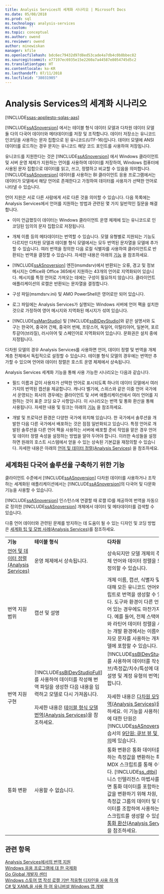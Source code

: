 ```yaml
---
title: Analysis Services의 세계화 시나리오 | Microsoft Docs
ms.date: 05/08/2018
ms.prod: sql
ms.technology: analysis-services
ms.custom: ''
ms.topic: conceptual
ms.author: owend
ms.reviewer: owend
author: minewiskan
manager: kfile
ms.openlocfilehash: bdc6ec79432d97d8ed53cade4a7db4c0b8bbec82
ms.sourcegitcommit: e77197ec6935e15e2260a7a44587e8054745d5c2
ms.translationtype: HT
ms.contentlocale: ko-KR
ms.lasthandoff: 07/11/2018
ms.locfileid: "38031905"
---
```

# <a name="globalization-scenarios-for-analysis-services"></a>Analysis Services의 세계화 시나리오
[!INCLUDE[ssas-appliesto-sqlas-aas](../includes/ssas-appliesto-sqlas-aas.md)]

  [!INCLUDE[ssASnoversion](../includes/ssasnoversion-md.md)] 에서는 테이블 형식 데이터 모델과 다차원 데이터 모델 둘 다의 다국어 데이터와 메타데이터를 저장 및 조작합니다. 데이터 저장소는 유니코드 인코딩을 사용하는 문자 집합으로 된 유니코드(UTF-16)입니다. 데이터 모델에 ANSI 데이터를 로드하는 경우 문자는 유니코드 해당 코드 포인트를 사용하여 저장됩니다.  
  
 유니코드를 지원한다는 것은 [!INCLUDE[ssASnoversion](../includes/ssasnoversion-md.md)] 에서 Windows 클라이언트 및 서버 운영 체제가 지원하는 언어를 사용하여 데이터를 저장하여, Windows 컴퓨터에 사용된 문자 집합으로 데이터를 읽고, 쓰고, 정렬하고 비교할 수 있음을 의미합니다. [!INCLUDE[ssASnoversion](../includes/ssasnoversion-md.md)] 데이터를 사용하는 BI 클라이언트 응용 프로그램에서는 데이터가 모델에서 해당 언어로 존재한다고 가정하여 데이터를 사용자가 선택한 언어로 나타낼 수 있습니다.  
  
 언어 지원은 서로 다른 사람에게 서로 다른 것을 의미할 수 있습니다. 다음 목록에는 Analysis Services에서 언어를 지원하는 방법과 관련된 몇 가지 일반적인 질문을 해결합니다.  
  
-   이미 언급했듯이 데이터는 Windows 클라이언트 운영 체제에 있는 유니코드로 인코딩된 임의의 문자 집합으로 저장됩니다.  
  
-   개체 이름 등의 메타데이터는 번역할 수 있습니다. 모델 유형별로 지원되는 기능도 다르지만 다차원 모델과 테이블 형식 모델에서는 모두 번역된 문자열을 모델에 추가할 수 있습니다. 여러 번역을 정의한 다음 로컬 식별자를 사용하여 클라이언트로 반환되는 번역을 결정할 수 있습니다. 자세한 내용은 아래의 [기능](#bkmk_features) 을 참조하세요.  
  
-   [!INCLUDE[ssASnoversion](../includes/ssasnoversion-md.md)] 엔진(msmdsrv)에서 반환되는 오류, 경고 및 정보 메시지는 Office와 Office 365에서 지원하는 43개의 언어로 지역화되어 있습니다. 메시지를 특정 언어로 가져오는 데에는 구성이 필요하지 않습니다. 클라이언트 애플리케이션의 로캘은 반환되는 문자열을 결정합니다.  
  
-   구성 파일(msmdsrv.ini) 및 AMO PowerShell은 영어로만 되어 있습니다.  
  
-   로그 파일에는 Analysis Services가 실행되는 Windows 서버에 언어 팩을 설치한 것으로 가정하여 영어 메시지와 지역화된 메시지가 섞여 있습니다.  
  
-   [!INCLUDE[ssManStudio](../includes/ssmanstudio-md.md)] 및 [!INCLUDE[ssBIDevStudio](../includes/ssbidevstudio-md.md)]와 같은 설명서와 도구는 한국어, 중국어 간체, 중국어 번체, 프랑스어, 독일어, 이탈리아어, 일본어, 포르투갈어(브라질), 러시아어 및 스페인어로 지역화되어 있습니다. 문화권은 설치 중에 지정됩니다.  
  
 다차원 모델의 경우 Analysis Services를 사용하면 언어, 데이터 정렬 및 번역을 개체 계층 전체에서 독립적으로 설정할 수 있습니다.  테이블 형식 모델의 경우에는 번역만 추가할 수 있으며 언어와 데이터 정렬은 호스트 운영 체제에서 상속됩니다.  
  
 Analysis Services 세계화 기능을 통해 사용 가능한 시나리오는 다음과 같습니다.  
  
-   필드 이름과 값이 사용자가 선택한 언어로 표시되도록 하나의 데이터 모델에서 여러 가지의 번역된 캡션을 제공합니다. 캐나다 벨기에, 스위스와 같은 이중 언어 국가에서 운영되는 회사의 경우에는 클라이언트 및 서버 애플리케이션에서 여러 언어를 지원하는 것이 표준 코딩 요구 사항입니다. 이 시나리오는 번역 및 통화 환산을 통해 사용됩니다. 자세한 내용 및 링크는 아래의 [기능](#bkmk_features) 을 참조하세요.  
  
-   개발 및 프로덕션 환경은 다양한 국가에 위치해 있습니다. 한 국가에서 솔루션을 개발한 다음 다른 국가에서 배포하는 것은 점점 일반화되고 있습니다. 특정 언어로 개발된 솔루션을 다른 언어 팩을 사용하는 서버에 배포할 준비 작업을 맡은 경우 언어 및 데이터 정렬 속성을 설정하는 방법을 알아 두어야 합니다. 이러한 속성들을 설정하면 원래의 호스트 시스템에서 얻을 수 있는 상속된 기본값을 재정의할 수 있습니다. 자세한 내용은 아래의 [언어 및 데이터 정렬&#40;Analysis Services&#41;](../analysis-services/languages-and-collations-analysis-services.md) 을 참조하세요.  
  
##  <a name="bkmk_features"></a> 세계화된 다국어 솔루션을 구축하기 위한 기능  
 클라이언트 수준에서 [!INCLUDE[ssASnoversion](../includes/ssasnoversion-md.md)] 다차원 데이터를 사용하거나 조작하는 세계화된 애플리케이션에서는 [!INCLUDE[ssASnoversion](../includes/ssasnoversion-md.md)]의 다국어 및 다문화 기능을 사용할 수 있습니다.  
  
 [!INCLUDE[ssASnoversion](../includes/ssasnoversion-md.md)] 인스턴스에 연결할 때 로캘 ID를 제공하여 번역을 자동으로 정의한 [!INCLUDE[ssASnoversion](../includes/ssasnoversion-md.md)] 개체에서 데이터 및 메타데이터를 검색할 수 있습니다.  
  
 다중 언어 데이터와 관련된 문제를 방지하는 데 도움이 될 수 있는 디자인 및 코딩 방법은 [세계화 팁 및 모범 사례&#40;Analysis Services&#41;](../analysis-services/globalization-tips-and-best-practices-analysis-services.md)를 참조하세요.  
  
||||  
|-|-|-|  
|**기능**|**테이블 형식**|**다차원**|  
|[언어 및 데이터 정렬&#40;Analysis Services&#41;](../analysis-services/languages-and-collations-analysis-services.md)|운영 체제에서 상속됩니다.|상속되지만 모델 개체의 주요 개체 언어와 데이터 정렬을 모두 재정의할 수 있습니다.|  
|번역 지원 범위|캡션 및 설명|개체 이름, 캡션, 식별자 및 설명에 대해 모든 유니코드 언어와 스크립트로 번역을 생성할 수 있습니다. 도구와 환경이 다른 언어로 되어 있는 경우에도 마찬가지입니다. 예를 들어, 전체 스택에서 영어와 라틴어 데이터 정렬을 사용하는 개발 환경에서는 이름에 키릴자모 문자를 사용하는 개체를 모델에 포함할 수 있습니다.|  
|번역 지원 구현|[!INCLUDE[ssBIDevStudioFull](../includes/ssbidevstudiofull-md.md)] 를 사용하여 데이터를 작성해 번역 파일을 생성한 다음 내용을 입력하고 모델로 다시 가져옵니다.<br /><br /> 자세한 내용은 [테이블 형식 모델 번역&#40;Analysis Services&#41;](../analysis-services/tabular-models/translations-in-tabular-models-analysis-services.md)을 참조하세요.|[!INCLUDE[ssBIDevStudioFull](../includes/ssbidevstudiofull-md.md)] 를 사용하여 데이터를 작성해 큐브/측정값/치수/특성에 대한 캡션, 설명 및 계정 유형의 번역을 정의합니다.<br /><br /> 자세한 내용은 [다차원 모델의 번역&#40;Analysis Services&#41;](../analysis-services/multidimensional-models/translations-in-multidimensional-models-analysis-services.md)을 참조하세요. 이 기능을 사용하는 방법에 대한 단원은 [!INCLUDE[ssASnoversion](../includes/ssasnoversion-md.md)] 자습서의 [9단원: 큐브 뷰 및 번역 정의](../analysis-services/lesson-9-defining-perspectives-and-translations.md)에 있습니다.|  
|통화 변환|사용할 수 없습니다.|통화 변환은 통화 데이터를 포함하는 측정값을 변환하는 특수화된 MDX 스크립트를 통해 수행됩니다. [!INCLUDE[ss_dtbi](../includes/ss-dtbi-md.md)] 의 비즈니스 인텔리전스 마법사를 사용하면 통화 데이터를 포함하는 측정값을 변환하기 위해 차원, 특성 및 측정값 그룹의 데이터 및 메타데이터를 조합하여 사용하는 MDX 스크립트를 생성할 수 있습니다. [통화 환산&#40;Analysis Services&#41;](../analysis-services/currency-conversions-analysis-services.md)을 참조하세요.|  
  
## <a name="see-also"></a>관련 항목  
 [Analysis Services에서의 번역 지원](../analysis-services/translation-support-in-analysis-services.md)   
 [Windows 응용 프로그램에 대 한 국제화](http://msdn.microsoft.com/library/windows/desktop/dd318661%28v=vs.85%29.aspx)   
 [Go Global 개발자 센터](http://msdn.microsoft.com/goglobal/bb871628.aspx)   
 [Windows 스토어 앱 작성 로캘 기반 적응형 디자인을 사용 하 여](https://blogs.windows.com/buildingapps/2014/03/06/writing-windows-store-apps-with-locale-based-adaptive-design/)   
 [C# 및 XAML을 사용 하 여 유니버설 Windows 앱 개발](http://www.microsoftvirtualacademy.com/training-courses/developing-universal-windows-apps-with-c-and-xaml)  
  
  
